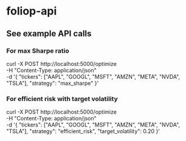 # foliop-api


## See example API calls
### For max Sharpe ratio
curl -X POST http://localhost:5000/optimize \
     -H "Content-Type: application/json" \
     -d '{
           "tickers": ["AAPL", "GOOGL", "MSFT", "AMZN", "META", "NVDA", "TSLA"],
           "strategy": "max_sharpe"
         }'

### For efficient risk with target volatility
curl -X POST http://localhost:5000/optimize \
     -H "Content-Type: application/json" \
     -d '{
           "tickers": ["AAPL", "GOOGL", "MSFT", "AMZN", "META", "NVDA", "TSLA"],
           "strategy": "efficient_risk",
           "target_volatility": 0.20
         }'
